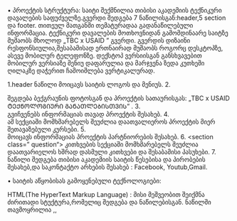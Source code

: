    •	პროექტის სტრუქტურა:
საიტი შექმნილია თიბისი აკადემიის ტექნიკური დავალების საფუძველზე.გვერდი შედგება 7 ნაწილისგან:header,5 section და footer.
თითეულ მათგანში თემატურადაა გადანაწილებული ინფორმაცია. ტექნიკური დავალების მოთხოვნიდან გამომდინაარე საიტზე მუშაობს მხოლოდ „TBC x USAID ” გვერდი.
გვერდის დიზაინი რესფონსიულია,შესაბამისად  ერთნაირად მუშაობს როგორც დესკტოპზე, ასევე მობილურ ტელეფონზე.
დექსტოპ ვერსიისგან განსხვავებით მობილურ ვერსიაზე მენიუ დაფარულია და მარჯვენა ზედა კუთხეში ღილაკზე დაჭერით ჩამოიშლება ვერტიკალურად.

1.header ნაწილი მოიცავს საიტის ლოგოს და მენიუს.
2.<section class=”tec-edu”>  შეგდება ბექგრაუნის ფოტოსგან და პროექტის სათაურისგას:
 „TBC x USAID ᲢᲔᲥᲜᲝᲚᲝᲒᲘᲣᲠᲘ ᲒᲐᲜᲐᲗᲚᲔᲑᲘᲡᲗᲕᲘᲡ“ .
3.<section class=”about-program”>  გვიჩვენებს ინფორმაციას თავად პროექტის შესახებ.
4. <section class=”courses“>  ამ სექციაში მომხმარებელს შეუძლია დაათვალიეროს  პროექტის მიერ შეთავაზებული კურსები.
5. <section class=”slider“>  მოიცავს ინფორმაციას პროექტის  პარტნიორების შესახებ.
6. <section class=” question“>  კითხვების სექციაში მომხმარებელს შეუძლია დაათვარიელოს ხშრად დასმული კითხვები და შესაბამისი პასუხები.
7. <footer> ნაწილი შედგება თიბისი აკადემიის საიტის წესებისა და პირობების შესახებ,და საკონტაქტო არხების შესახებ : Facebook, Youtub,Gmail.

  •	საიტის აწყობისას გამოყენებული ტექნოლოგიები:
  
HTML(The HyperText Markup Language) :
         მისი მეშვეობით შეიქმნა ძირითადი სტუქტურა,რომელიც შედგება <head> და <body> ნაწილებისგან.<head> ნაწილში თავმოყრილია <meta>,<link>,<script> თეგები,
         ხოლო <body> ნაწილში ის თეგები,რომლის შესახებაც პროექტის სტრუქტურაში ვისაუბრე.
CSS (Cascading Style Sheets):
      მისი დახმარებით შეიქმნა საიტის ნაწილის ფორმები,ფერები,მდებარეობები.სტილის მისაცემად გამოვიყენეთ “class” და “id”  სტრუქტურა,
      ასევე margin და padding ფუნქციები დამეხმარა ელემენტების ერთმანეთთან მდებარეობის დაზუსტებაში.
Flexbox:
      CSS Flexbox  განლაგება ამარტივებს საიტის ელემენტების ერთამანეთთან მდებარების განსაზღვრას.
      მაგალითად  <section class=”courses“> სწორედ Flex  მეთოდითაა გაკეთებული.
CSS Grid:
      Grid მეთოდი Flex მსგავსად გვეხმარება საიტზე არსებული ელემენტების,ამ შემთხვევაში კი <footer> -ის ელემენტების ერთმანეთთან განლაგებაში.
JS(JavaScript):
     JS პროგრამული ენის მეშვეობით ხდება საიტის ფუნქციონალის გაწერა. პროექტში JS გამოვიყენე სამ სექციაში:<header> , <section class=”slider“> ,<section class=” question“> . 
     <header>  ნაწილში function stickyHeader()-ის მეშვეობით ჰედერის დაფიქსვა მოხდა,როდესაც სქროლი დაბლა ეშვება ჰედერი მუდმივად ჩანს საიტის სათავეში.
     <section class=”slider“>  შემთხვევში შევქმენი 2 ფუნქცია: function updateCarousel() და goToSlide(index).პირველი მათგანი უზრუნველყოფს პარტნოორი კომპანიების
     ფოტოების ცვლილებას მეორე კი დაკავშრებულია <ol> ელემენტის <a> ელემენტთან.<a> ელემენტის 
     „click” შემთხვევაში goToSlide(index) ფუნქციის ინდექსის მიხედვით იცვლეა პარტნიორი კომპანიების სურათები.
     <section class=”question“> ნაწილში შევქმენი ორი ფუნქცია drop() და closeAllDropdowns().
     ფუნქცია drop()-ის მეშვეობით <button class=”dropdown-btn” onclick=”drop()“> ელემენზე „click” შემთხვევაში  
     ჩამოიშლება <div class=” dropdown-container“> ელემენტი,რომელიც მანამდე არ ჩანს. closeAllDropdowns() ფუნქცია საშუალებას გვაძლევს ჩამოვშალოთ მხოლოდ ერთი კითხვა,
     სხვა კითხვაზე „click” ავტომატურად იკეცება წინა წითხვა და იხსნება ახალი პასუხი.


   •	ინსტრუქცია თუ როგორ უნდა გაუშვა პროექტი
ლაივ რეჟიმში გვერდის სანახავად გახსენით შემდეგი ლინკი:
https://izadoliashvili.github.io/TBC-x-USAID-_Project/
თუ გსურთ რომ საიტის კოდი ჩამოტვირთოთ თქვენს კომპიუტერში ლოკალურად ამისთვის მონიშნეთ მარჯვენა ზედა კუთხეში მწვანე ღლაკი <code> ,
სადაც მენიუდან აირჩევთ თქვენთვის სასურველ გზას,მაგალითად გსურთ ჩამოტვირთოთ ზიპ ფაილი,მონიშნეთ Download ZIP.
ჩამოტვირთვის შემდეგ აღნიშნული ფაილი უნდა გახსნათ წინასწარ ჩამოტვირთულ ედიტორში(მაგალითად: VS code).გახსნით VS code-ს  და მარცხენა ზედა კუთხეში მონიშნეთ File,
შემდეგ Open Folder  და აირჩიეთ გადმოწერილი ფოლდერი,იმისთვის რომ გახსნათ საიტი index.html ფაილზე მარჯვენა ღლაკზე დაჭერით მონიშნეთ მენიუდან Open with live Server 
და საიტი გაეშვება.

